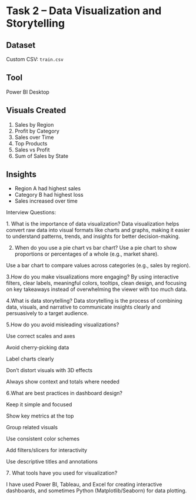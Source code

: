 # Task 2 – Data Visualization and Storytelling

## Dataset
Custom CSV: `train.csv`

## Tool
Power BI Desktop

## Visuals Created
1. Sales by Region
2. Profit by Category
3. Sales over Time
4. Top Products
5. Sales vs Profit
6. Sum of Sales by State

## Insights
- Region A had highest sales
- Category B had highest loss
- Sales increased over time



Interview Questions:

1️. What is the importance of data visualization?
Data visualization helps convert raw data into visual formats like charts and graphs, making it easier to understand patterns, trends, and insights for better decision-making.

2. When do you use a pie chart vs bar chart?
Use a pie chart to show proportions or percentages of a whole (e.g., market share).

Use a bar chart to compare values across categories (e.g., sales by region).

3️.How do you make visualizations more engaging?
By using interactive filters, clear labels, meaningful colors, tooltips, clean design, and focusing on key takeaways instead of overwhelming the viewer with too much data.

4️.What is data storytelling?
Data storytelling is the process of combining data, visuals, and narrative to communicate insights clearly and persuasively to a target audience.

5️.How do you avoid misleading visualizations?

Use correct scales and axes

Avoid cherry-picking data

Label charts clearly

Don’t distort visuals with 3D effects

Always show context and totals where needed

6️.What are best practices in dashboard design?

Keep it simple and focused

Show key metrics at the top

Group related visuals

Use consistent color schemes

Add filters/slicers for interactivity

Use descriptive titles and annotations

7️. What tools have you used for visualization?

I have used Power BI, Tableau, and Excel for creating interactive dashboards, and sometimes Python (Matplotlib/Seaborn) for data plotting.

